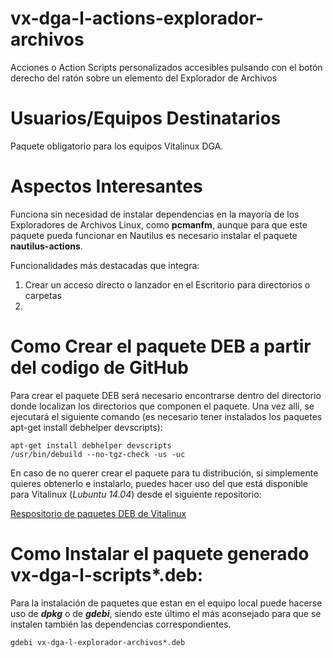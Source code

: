# vx-dga-l-actions-explorador-archivos
Acciones o Action Scripts personalizados accesibles pulsando con el botón derecho del ratón sobre un elemento del Explorador de Archivos

# Usuarios/Equipos Destinatarios

Paquete obligatorio para los equipos Vitalinux DGA. 

# Aspectos Interesantes

Funciona sin necesidad de instalar dependencias en la mayoría de los Exploradores de Archivos Linux, como **pcmanfm**, aunque para que este paquete pueda funcionar en Nautilus es necesario instalar el paquete **nautilus-actions**.

Funcionalidades más destacadas que integra:

1. Crear un acceso directo o lanzador en el Escritorio para directorios o carpetas
2. 

# Como Crear el paquete DEB a partir del codigo de GitHub
Para crear el paquete DEB será necesario encontrarse dentro del directorio donde localizan los directorios que componen el paquete.  Una vez allí, se ejecutará el siguiente comando (es necesario tener instalados los paquetes apt-get install debhelper devscripts):

```
apt-get install debhelper devscripts
/usr/bin/debuild --no-tgz-check -us -uc
```
En caso de no querer crear el paquete para tu distribución, si simplemente quieres obtenerlo e instalarlo, puedes hacer uso del que está disponible para Vitalinux (*Lubuntu 14.04*) desde el siguiente repositorio:

[Respositorio de paquetes DEB de Vitalinux](http://migasfree.educa.aragon.es/repo/Lubuntu-14.04/STORES/base/)

# Como Instalar el paquete generado vx-dga-l-scripts*.deb:
Para la instalación de paquetes que estan en el equipo local puede hacerse uso de ***dpkg*** o de ***gdebi***, siendo este último el más aconsejado para que se instalen también las dependencias correspondientes.
```
gdebi vx-dga-l-explorador-archivos*.deb
```
